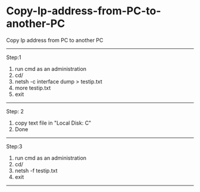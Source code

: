 # Copy-Ip-address-from-PC-to-another-PC
Copy Ip address from PC to another PC

---------------
Step:1

1. run cmd as an administration
2. cd/
3. netsh -c interface dump > testip.txt
4. more testip.txt
5. exit

--------------
Step: 2

1. copy text file in "Local Disk: C"
2. Done


-----------------
Step:3

1. run cmd as an administration
2. cd/
3. netsh -f testip.txt
4. exit

----------
